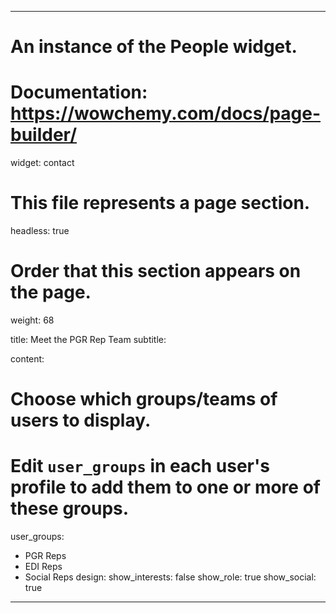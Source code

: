 ------
# An instance of the People widget.
# Documentation: https://wowchemy.com/docs/page-builder/
widget: contact

# This file represents a page section.
headless: true

# Order that this section appears on the page.
weight: 68

title: Meet the PGR Rep Team
subtitle:

content:
  # Choose which groups/teams of users to display.
  #   Edit `user_groups` in each user's profile to add them to one or more of these groups.
  user_groups:
  - PGR Reps
  - EDI Reps
  - Social Reps
design:
  show_interests: false
  show_role: true
  show_social: true
---